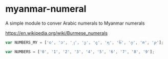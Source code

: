 # myanmar-numeral

A simple module to conver Arabic numerals to Myanmar numerals


https://en.wikipedia.org/wiki/Burmese_numerals

```JavaScript
var NUMBERS_MY = ['၀', '၁', '၂', '၃', '၄', '၅', '၆', '၇', '၈', '၉'];
```

```JavaScript
var NUMBERS = ['0', '1', '2', '3', '4', '5', '6', '7', '8', '9'];
```
